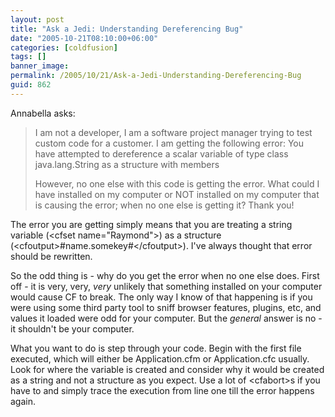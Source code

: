 ```yaml
---
layout: post
title: "Ask a Jedi: Understanding Dereferencing Bug"
date: "2005-10-21T08:10:00+06:00"
categories: [coldfusion]
tags: []
banner_image: 
permalink: /2005/10/21/Ask-a-Jedi-Understanding-Dereferencing-Bug
guid: 862
---
```


Annabella asks:

<blockquote>
I am not a developer, I am a software project manager trying to test custom code for a customer. I am getting the following error:
You have attempted to dereference a scalar variable of type class java.lang.String as a structure with members

However, no one else with this code is getting the error. What could I have installed on my computer or NOT installed on my computer that is causing the error; when no one else is getting it? Thank you!
</blockquote>

The error you are getting simply means that you are treating a string variable (&lt;cfset name="Raymond"&gt;) as a structure (&lt;cfoutput&gt;#name.somekey#&lt;/cfoutput&gt;). I've always thought that error should be rewritten. 

So the odd thing is - why do you get the error when no one else does. First off - it is very, very, <i>very</i> unlikely that something installed on your computer would cause CF to break. The only way I know of that happening is if you were using some third party tool to sniff browser features, plugins, etc, and values it loaded were odd for your computer. But the <i>general</i> answer is no - it shouldn't be your computer. 

What you want to do is step through your code. Begin with the first file executed, which will either be Application.cfm or Application.cfc usually. Look for where the variable is created and consider why it would be created as a string and not a structure as you expect. Use a lot of &lt;cfabort&gt;s if you have to and simply trace the execution from line one till the error happens again.